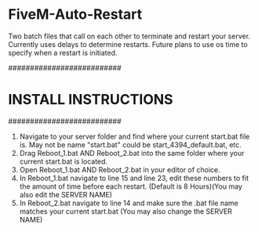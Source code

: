 # FiveM-Auto-Restart
Two batch files that call on each other to terminate and restart your server.
Currently uses delays to determine restarts. Future plans to use os time to specify when a restart is initiated. 


##########################
#  INSTALL INSTRUCTIONS  #
##########################

1) Navigate to your server folder and find where your current start.bat file is. May not be name "start.bat" could be start_4394_default.bat, etc.
2) Drag Reboot_1.bat AND Reboot_2.bat into the same folder where your current start.bat is located.
3) Open Reboot_1.bat AND Reboot_2.bat in your editor of choice.
4) In Reboot_1.bat navigate to line 15 and line 23, edit these numbers to fit the amount of time before each restart. (Default is 8 Hours)(You may also edit the SERVER NAME)
5) In Reboot_2.bat navigate to line 14 and make sure the .bat file name matches your current start.bat (You may also change the SERVER NAME)
